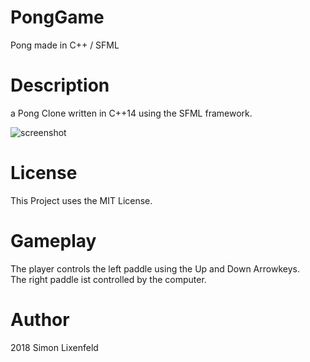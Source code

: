 # PongGame
Pong made in C++ / SFML

# Description
a Pong Clone written in C++14 using the SFML framework. </br>

![screenshot](https://github.com/slxfld/PongGame/blob/master/DATA/screenshot.png)

# License
This Project uses the MIT License.

# Gameplay
The player controls the left paddle using the Up and Down Arrowkeys. </br>
The right paddle ist controlled by the computer.</br>

# Author
2018 Simon Lixenfeld
